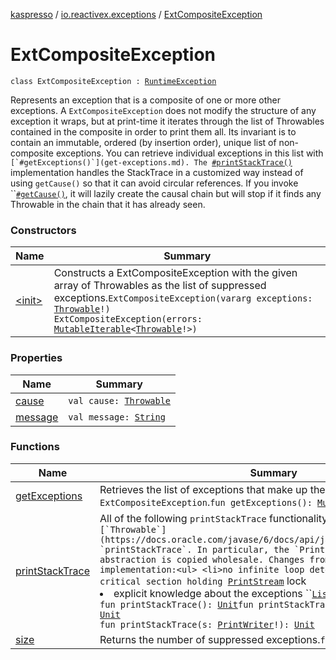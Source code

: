 [kaspresso](../../index.md) / [io.reactivex.exceptions](../index.md) / [ExtCompositeException](./index.md)

# ExtCompositeException

`class ExtCompositeException : `[`RuntimeException`](https://docs.oracle.com/javase/6/docs/api/java/lang/RuntimeException.html)

Represents an exception that is a composite of one or more other exceptions. A `ExtCompositeException` does not modify the structure of any exception it wraps, but at print-time it iterates through the list of Throwables contained in the composite in order to print them all. Its invariant is to contain an immutable, ordered (by insertion order), unique list of non-composite exceptions. You can retrieve individual exceptions in this list with ``[`#getExceptions()`](get-exceptions.md). The ``[`#printStackTrace()`](print-stack-trace.md) implementation handles the StackTrace in a customized way instead of using `getCause()` so that it can avoid circular references. If you invoke ``[`#getCause()`](cause.md), it will lazily create the causal chain but will stop if it finds any Throwable in the chain that it has already seen.

### Constructors

| Name | Summary |
|---|---|
| [&lt;init&gt;](-init-.md) | Constructs a ExtCompositeException with the given array of Throwables as the list of suppressed exceptions.`ExtCompositeException(vararg exceptions: `[`Throwable`](https://kotlinlang.org/api/latest/jvm/stdlib/kotlin/-throwable/index.html)`!)`<br>`ExtCompositeException(errors: `[`MutableIterable`](https://kotlinlang.org/api/latest/jvm/stdlib/kotlin.collections/-mutable-iterable/index.html)`<`[`Throwable`](https://kotlinlang.org/api/latest/jvm/stdlib/kotlin/-throwable/index.html)`!>)` |

### Properties

| Name | Summary |
|---|---|
| [cause](cause.md) | `val cause: `[`Throwable`](https://kotlinlang.org/api/latest/jvm/stdlib/kotlin/-throwable/index.html) |
| [message](message.md) | `val message: `[`String`](https://kotlinlang.org/api/latest/jvm/stdlib/kotlin/-string/index.html) |

### Functions

| Name | Summary |
|---|---|
| [getExceptions](get-exceptions.md) | Retrieves the list of exceptions that make up the `ExtCompositeException`.`fun getExceptions(): `[`MutableList`](https://kotlinlang.org/api/latest/jvm/stdlib/kotlin.collections/-mutable-list/index.html)`<`[`Throwable`](https://kotlinlang.org/api/latest/jvm/stdlib/kotlin/-throwable/index.html)`!>` |
| [printStackTrace](print-stack-trace.md) | All of the following `printStackTrace` functionality is derived from JDK ``[`Throwable`](https://docs.oracle.com/javase/6/docs/api/java/lang/Throwable.html) `printStackTrace`. In particular, the `PrintStreamOrWriter` abstraction is copied wholesale. Changes from the official JDK implementation:<ul> <li>no infinite loop detection</li> <li>smaller critical section holding ``[`PrintStream`](https://docs.oracle.com/javase/6/docs/api/java/io/PrintStream.html) lock</li> <li>explicit knowledge about the exceptions ``[`List`](https://docs.oracle.com/javase/6/docs/api/java/util/List.html) that this loops through</li> </ul>`fun printStackTrace(): `[`Unit`](https://kotlinlang.org/api/latest/jvm/stdlib/kotlin/-unit/index.html)`fun printStackTrace(s: `[`PrintStream`](https://docs.oracle.com/javase/6/docs/api/java/io/PrintStream.html)`!): `[`Unit`](https://kotlinlang.org/api/latest/jvm/stdlib/kotlin/-unit/index.html)<br>`fun printStackTrace(s: `[`PrintWriter`](https://docs.oracle.com/javase/6/docs/api/java/io/PrintWriter.html)`!): `[`Unit`](https://kotlinlang.org/api/latest/jvm/stdlib/kotlin/-unit/index.html) |
| [size](size.md) | Returns the number of suppressed exceptions.`fun size(): `[`Int`](https://kotlinlang.org/api/latest/jvm/stdlib/kotlin/-int/index.html) |
